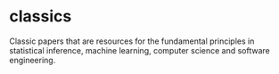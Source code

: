 # classics
Classic papers that are resources for the fundamental principles in statistical inference, machine learning, computer science and software engineering.
